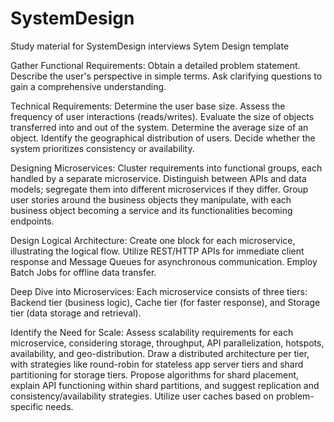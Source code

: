 # SystemDesign
Study material for SystemDesign interviews
Sytem Design template

Gather Functional Requirements:
  Obtain a detailed problem statement.
  Describe the user's perspective in simple terms.
  Ask clarifying questions to gain a comprehensive understanding.
  
Technical Requirements:
  Determine the user base size.
  Assess the frequency of user interactions (reads/writes).
  Evaluate the size of objects transferred into and out of the system.
  Determine the average size of an object.
  Identify the geographical distribution of users.
  Decide whether the system prioritizes consistency or availability.
  
Designing Microservices:
  Cluster requirements into functional groups, each handled by a separate microservice.
  Distinguish between APIs and data models; segregate them into different microservices if they differ.
  Group user stories around the business objects they manipulate, with each business object becoming a service and its functionalities becoming endpoints.
  
Design Logical Architecture:
  Create one block for each microservice, illustrating the logical flow.
  Utilize REST/HTTP APIs for immediate client response and Message Queues for asynchronous communication.
  Employ Batch Jobs for offline data transfer.
  
Deep Dive into Microservices:
  Each microservice consists of three tiers: Backend tier (business logic), Cache tier (for faster response), and Storage tier (data storage and retrieval).
  
Identify the Need for Scale:
  Assess scalability requirements for each microservice, considering storage, throughput, API parallelization, hotspots, availability, and geo-distribution.
  Draw a distributed architecture per tier, with strategies like round-robin for stateless app server tiers and shard partitioning for storage tiers.
  Propose algorithms for shard placement, explain API functioning within shard partitions, and suggest replication and consistency/availability strategies.
  Utilize user caches based on problem-specific needs.
